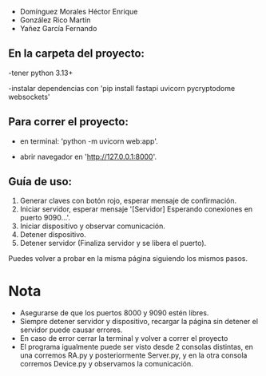 - Domínguez Morales Héctor Enrique
- González Rico Martín
- Yañez García Fernando

## En la carpeta del proyecto: 
-tener python 3.13+

-instalar dependencias con 'pip install fastapi uvicorn pycryptodome websockets'

## Para correr el proyecto:
- en terminal: 'python -m uvicorn web:app'.

- abrir navegador en 'http://127.0.0.1:8000'.

## Guía de uso:
1. Generar claves con botón rojo, esperar mensaje de confirmación.
2. Iniciar servidor, esperar mensaje '[Servidor] Esperando conexiones en puerto 9090...'.
3. Iniciar dispositivo y observar comunicación.
4. Detener dispositivo.
5. Detener servidor (Finaliza servidor y se libera el puerto).

Puedes volver a probar en la misma página siguiendo los mismos pasos.

# Nota
- Asegurarse de que los puertos 8000 y 9090 estén libres.
- Siempre detener servidor y dispositivo, recargar la página sin detener el servidor puede causar errores.
- En caso de error cerrar la terminal y volver a correr el proyecto
- El programa igualmente puede ser visto desde 2 consolas distintas, en una corremos RA.py y posteriormente Server.py, y en la otra consola corremos Device.py y observamos la comunicación.
